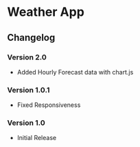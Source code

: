 # Weather App

## Changelog

### Version 2.0

- Added Hourly Forecast data with chart.js

### Version 1.0.1

- Fixed Responsiveness

### Version 1.0

- Initial Release

